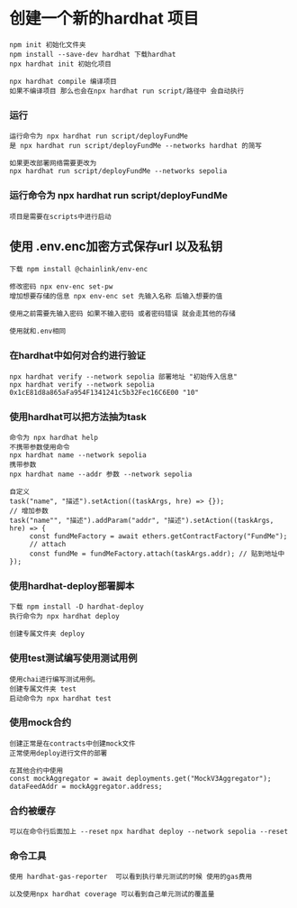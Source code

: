 # 创建一个新的hardhat 项目
```
npm init 初始化文件夹
npm install --save-dev hardhat 下载hardhat
npx hardhat init 初始化项目

npx hardhat compile 编译项目
如果不编译项目 那么也会在npx hardhat run script/路径中 会自动执行
```

### 运行
````
运行命令为 npx hardhat run script/deployFundMe
是 npx hardhat run script/deployFundMe --networks hardhat 的简写

如果更改部署网络需要更改为
npx hardhat run script/deployFundMe --networks sepolia
````
### 运行命令为 npx hardhat run script/deployFundMe
```项目是需要在scripts中进行启动```

## 使用 .env.enc加密方式保存url 以及私钥
```
下载 npm install @chainlink/env-enc

修改密码 npx env-enc set-pw
增加想要存储的信息 npx env-enc set 先输入名称 后输入想要的值

使用之前需要先输入密码 如果不输入密码 或者密码错误 就会走其他的存储

使用就和.env相同
```

### 在hardhat中如何对合约进行验证
```
npx hardhat verify --network sepolia 部署地址 "初始传入信息"
npx hardhat verify --network sepolia 0x1cE81d8a865aFa954F1341241c5b32Fec16C6E00 "10"
```

### 使用hardhat可以把方法抽为task
```
命令为 npx hardhat help
不携带参数使用命令
npx hardhat name --network sepolia
携带参数
npx hardhat name --addr 参数 --network sepolia

自定义
task("name", "描述").setAction((taskArgs, hre) => {});
// 增加参数
task("name"", "描述").addParam("addr", "描述").setAction((taskArgs, hre) => {
     const fundMeFactory = await ethers.getContractFactory("FundMe");
     // attach
     const fundMe = fundMeFactory.attach(taskArgs.addr); // 贴到地址中
});
```

### 使用hardhat-deploy部署脚本
```
下载 npm install -D hardhat-deploy
执行命令为 npx hardhat deploy

创建专属文件夹 deploy
```

### 使用test测试编写使用测试用例
```
使用chai进行编写测试用例。
创建专属文件夹 test 
启动命令为 npx hardhat test
```

### 使用mock合约
```
创建正常是在contracts中创建mock文件
正常使用deploy进行文件的部署

在其他合约中使用
const mockAggregator = await deployments.get("MockV3Aggregator");
dataFeedAddr = mockAggregator.address;
```

### 合约被缓存
`可以在命令行后面加上 --reset`
`npx hardhat deploy --network sepolia --reset`

### 命令工具
```
使用 hardhat-gas-reporter  可以看到执行单元测试的时候 使用的gas费用

以及使用npx hardhat coverage 可以看到自己单元测试的覆盖量
```